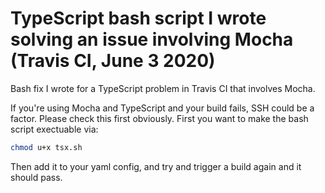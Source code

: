 # TypeScript bash script I wrote solving an issue involving Mocha (Travis CI, June 3 2020)

Bash fix I wrote for a TypeScript problem in Travis CI that involves Mocha. 

If you're using Mocha and TypeScript and your build fails, SSH could be a factor. Please check this first obviously. First you want to make the bash script exectuable via:

```bash
chmod u+x tsx.sh
```

Then add it to your yaml config, and try and trigger a build again and it should pass.
